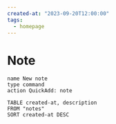 ```yaml
---
created-at: "2023-09-20T12:00:00"
tags:
  - homepage
---
```

# Note
```button
name New note
type command
action QuickAdd: note
```

```dataview
TABLE created-at, description
FROM "notes"
SORT created-at DESC
```
